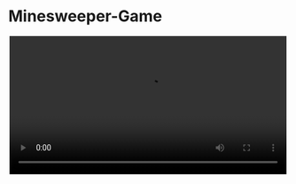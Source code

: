 # Minesweeper-Game
<p align="center"> <video src="[images/video.mp4][(https://drive.google.com/file/d/1Z5UEBaQhrCl43DZz_0zHh0v4SMuulB5f/view?usp=drive_link)](https://drive.google.com/file/d/1Z5UEBaQhrCl43DZz_0zHh0v4SMuulB5f/view?usp=sharing)" width="500px">
